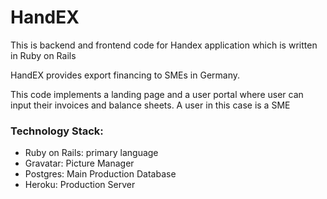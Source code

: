 # HandEX

This is backend and frontend code for Handex application which is written in Ruby on Rails

HandEX provides export financing to SMEs in Germany. 

This code implements a landing page and a user portal where user can input their invoices and balance sheets. A user in this case is a SME



### Technology Stack:

* Ruby on Rails: primary language
* Gravatar: Picture Manager
* Postgres: Main Production Database
* Heroku: Production Server